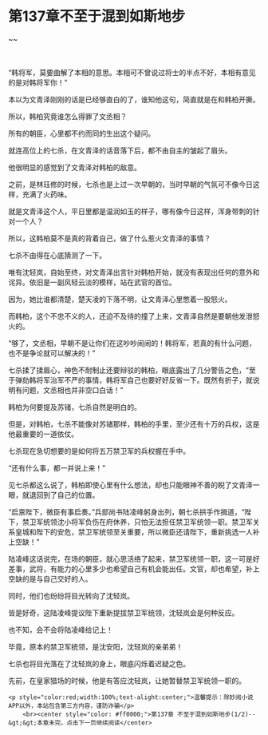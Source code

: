 # 第137章不至于混到如斯地步
~~
    	    <p name="pagetop" href="javascript:void(0);" onclick="return false" style="line-height: 35px;padding: 10px;color: #333;"> </p><p>“韩将军，莫要曲解了本相的意思。本相可不曾说过将士的半点不好，本相有意见的是对韩将军你！”</p><p>本以为文青泽刚刚的话是已经够直白的了，谁知他这句，简直就是在和韩柏开撕。</p><p>所以，韩柏究竟谁怎么得罪了文丞相？</p><p>所有的朝臣，心里都不约而同的生出这个疑问。</p><p>就连高位上的七杀，在文青泽的话音落下后，都不由自主的皱起了眉头。</p><p>他很明显的感觉到了文青泽对韩柏的敌意。</p><p>之前，是林珏修的时候，七杀也是上过一次早朝的，当时早朝的气氛可不像今日这样，充满了火药味。</p><p>就是文青泽这个人，平日里都是温润如玉的样子，哪有像今日这样，浑身带刺的针对一个人？</p><p>所以，这韩柏莫不是真的背着自己，做了什么惹火文青泽的事情？</p><p>七杀不由得在心底猜测了一下。</p><p>唯有沈轻岚，自始至终，对文青泽出言针对韩柏开始，就没有表现出任何的意外和诧异。依旧是一副风轻云淡的模样，站在武官的首位。</p><p>因为，她比谁都清楚，楚天凌的下落不明，让文青泽心里憋着一股怒火。</p><p>而韩柏，这个不忠不义的人，还迫不及待的撞了上来，文青泽自然是要朝他发泄怒火的。</p><p>“够了，文丞相，早朝不是让你们在这吵吵闹闹的！韩将军，若真的有什么问题，也不是争论就可以解决的！”</p><p>七杀揉了揉眉心，神色不耐制止还要辩驳的韩柏，眼底露出了几分警告之色，“至于弹劾韩将军治军不严的事情，韩将军自己也要好好反省一下。既然有折子，就说明有问题，文丞相也并非空口白话！”</p><p>韩柏为何要提及苏锗，七杀自然是明白的。</p><p>但是，对韩柏，七杀不能像对苏锗那样，韩柏的手里，至少还有十万的兵权，这是他最重要的一道依仗。</p><p>七杀现在急切想要的是如何将五万禁卫军的兵权握在手中。</p><p>“还有什么事，都一并说上来！”</p><p>见七杀都这么说了，韩柏即使心里有什么想法，却也只能眼神不善的睨了文青泽一眼，就退回到了自己的位置。</p><p>“启禀陛下，微臣有事启奏。”兵部尚书陆凌峰躬身出列，朝七杀拱手作揖道，“陛下，禁卫军统领沈小将军负伤在府休养，只怕无法担任禁卫军统领一职。禁卫军关系皇城和陛下的安危，禁卫军统领至关重要，所以微臣还请陛下，重新挑选一人补上空缺！”</p><p>陆凌峰这话说完，在场的朝臣，就心思活络了起来，禁卫军统领一职，这一可是好差事，武将，有能力的心里多少也希望自己有机会能出任。文官，却也希望，补上空缺的是与自己交好的人。</p><p>同时，他们也纷纷将目光转向了沈轻岚。</p><p>皆是好奇，这陆凌峰提议陛下重新提拔禁卫军统领，沈轻岚会是何种反应。</p><p>也不知，会不会将陆凌峰给记上！</p><p>毕竟，原本的禁卫军统领，是沈安阳，沈轻岚的亲弟弟！</p><p>七杀也将目光落在了沈轻岚的身上，眼底闪烁着迟疑之色。</p><p>先前，在皇家猎场的时候，他是有答应沈轻岚，让她暂替禁卫军统领一职的。</p>
    	
   	<p style="color:red;width:100%;text-alight:center;">温馨提示：除妙阅小说APP以外，本站包含第三方内容，谨防诈骗</p>
    	<br><center style="color: #ff0000;">第137章 不至于混到如斯地步(1/2)--&gt;&gt;本章未完，点击下一页继续阅读</center>
    	